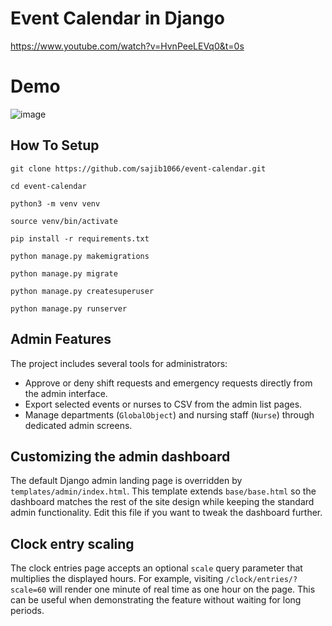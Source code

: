 # Event Calendar in Django

https://www.youtube.com/watch?v=HvnPeeLEVq0&t=0s

# Demo
![image](https://user-images.githubusercontent.com/39632170/123464377-88ec3600-d60e-11eb-8df6-88a138d23126.png)


## How To Setup
```
git clone https://github.com/sajib1066/event-calendar.git
```
```
cd event-calendar
```
```
python3 -m venv venv
```
```
source venv/bin/activate
```
```
pip install -r requirements.txt
```
```
python manage.py makemigrations
```
```
python manage.py migrate
```
```
python manage.py createsuperuser
```
```
python manage.py runserver
```

## Admin Features

The project includes several tools for administrators:

* Approve or deny shift requests and emergency requests directly from the admin interface.
* Export selected events or nurses to CSV from the admin list pages.
* Manage departments (`GlobalObject`) and nursing staff (`Nurse`) through dedicated admin screens.

## Customizing the admin dashboard

The default Django admin landing page is overridden by
`templates/admin/index.html`. This template extends `base/base.html` so the
dashboard matches the rest of the site design while keeping the standard admin
functionality. Edit this file if you want to tweak the dashboard further.

## Clock entry scaling

The clock entries page accepts an optional `scale` query parameter that multiplies
the displayed hours. For example, visiting `/clock/entries/?scale=60` will render
one minute of real time as one hour on the page. This can be useful when
demonstrating the feature without waiting for long periods.
